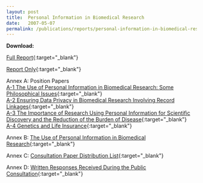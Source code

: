 ```yaml
---
layout: post
title:  Personal Information in Biomedical Research 
date:   2007-05-07
permalink: /publications/reports/personal-information-in-biomedical-research
---
```


**Download:**

[Full Report](/files/publications/reports/personal-informations-in-biomedical-research-full-report.pdf){:target="_blank"}

[Report Only](/files/publications/reports/personal-information-in-biomedical-research-report-only.pdf){:target="_blank"}

Annex A: Position Papers
<br>[A-1 The Use of Personal Information in Biomedical Research: Some Philosophical Issues](/files/publications/reports/personal-information-in-biomedical-research-annex-a1.pdf){:target="_blank"}
<br>[A-2 Ensuring Data Privacy in Biomedical Research Involving Record Linkages](/files/publications/reports/personal-information-in-biomedical-research-annex-a-2.pdf){:target="_blank"}
<br>[A-3 The Importance of Research Using Personal Information for Scientific Discovery and the Reduction of the Burden of Disease](/files/publications/reports/personal-information-in-biomedical-research-annex-a-3.pdf){:target="_blank"}
<br>[A-4 Genetics and Life Insurance](/files/publications/reports/personal-information-in-biomedical-research-annex-a-4.pdf){:target="_blank"}

Annex B: [The Use of Personal Information in Biomedical Research](/files/publications/reports/personal-information-in-biomedical-research-annex-b.pdf){:target="_blank"}

Annex C: [Consultation Paper Distribution List](/files/publications/reports/personal-information-in-biomedical-research-annex-c.pdf){:target="_blank"}

Annex D: [Written Responses Received During the Public Consultation](/files/publications/reports/personal-information-in-biomedical-research-annex-d.pdf){:target="_blank"}
